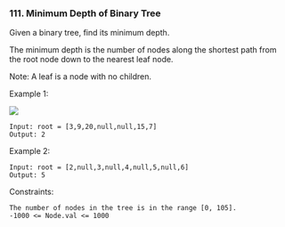 ### 111. Minimum Depth of Binary Tree

Given a binary tree, find its minimum depth.

The minimum depth is the number of nodes along the shortest path from the root node down to the nearest leaf node.

Note: A leaf is a node with no children.



Example 1:

![](https://assets.leetcode.com/uploads/2020/10/12/ex_depth.jpg)

    Input: root = [3,9,20,null,null,15,7]
    Output: 2

Example 2:

    Input: root = [2,null,3,null,4,null,5,null,6]
    Output: 5



Constraints:

    The number of nodes in the tree is in the range [0, 105].
    -1000 <= Node.val <= 1000
